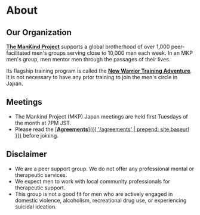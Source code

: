 # About
## Our Organization
<ins>[**The ManKind Project**](https://mankindproject.org/)</ins> supports a global brotherhood of over 1,000 peer-facilitated men's groups serving close to 10,000 men each week. In an MKP men's group, men mentor men through the passages of their lives.

Its flagship training program is called the <ins>[**New Warrior Training Adventure**](https://mankindproject.org/new-warrior-training-adventure/)</ins>. It is not necessary to have any prior training to join the men's circle in Japan.

## Meetings
* The Mankind Project (MKP) Japan meetings are held first Tuesdays of the month at 7PM JST.
* Please read the <ins>[**Agreements**]({{ '/agreements' | prepend: site.baseurl }})</ins> before joining.

## Disclaimer
* We are a peer support group. We do not offer any professional mental or therapeutic services.
* We expect men to work with local community professionals for therapeutic support.
* This group is not a good fit for men who are actively engaged in domestic violence, alcoholism, recreational drug use, or experiencing suicidal ideation.